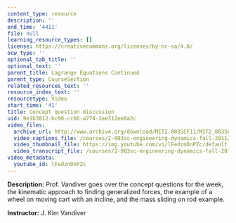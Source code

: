 ```yaml
---
content_type: resource
description: ''
end_time: '4411'
file: null
learning_resource_types: []
license: https://creativecommons.org/licenses/by-nc-sa/4.0/
ocw_type: ''
optional_tab_title: ''
optional_text: ''
parent_title: Lagrange Equations Continued
parent_type: CourseSection
related_resources_text: ''
resource_index_text: ''
resourcetype: Video
start_time: '41'
title: Concept question discussion
uid: 9e1b3812-bc90-ccb6-a774-2ee312ee0a2c
video_files:
  archive_url: http://www.archive.org/download/MIT2.003SCF11/MIT2_003SCF11_lec16_300k.mp4
  video_captions_file: /courses/2-003sc-engineering-dynamics-fall-2011/aab99aba3c2054dea5bda50f5f48f230_lFedznDnPZc.vtt
  video_thumbnail_file: https://img.youtube.com/vi/lFedznDnPZc/default.jpg
  video_transcript_file: /courses/2-003sc-engineering-dynamics-fall-2011/fe0fe7eeeb830919b2b63f97b170eeac_lFedznDnPZc.pdf
video_metadata:
  youtube_id: lFedznDnPZc
---
```


**Description:** Prof. Vandiver goes over the concept questions for the week, the kinematic approach to finding generalized forces, the example of a wheel on moving cart with an incline, and the mass sliding on rod example.

**Instructor:** J. Kim Vandiver

